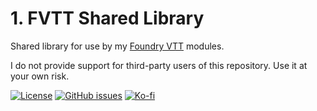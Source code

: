 # 1. FVTT Shared Library
Shared library for use by my [Foundry VTT](https://foundryvtt.com/) modules.

I do not provide support for third-party users of this repository. Use it at your own risk.

[![License](https://img.shields.io/github/license/ruipin/fvtt-shared-library)](LICENSE)
[![GitHub issues](https://img.shields.io/github/issues-raw/ruipin/fvtt-shared-library)](https://github.com/ruipin/fvtt-shared-library/issues)
[![Ko-fi](https://img.shields.io/badge/-buy%20me%20a%20coffee-%23FF5E5B?logo=Ko-fi&logoColor=white)](https://ko-fi.com/ruipin)